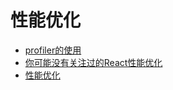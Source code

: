 # 性能优化

- [profiler的使用](./profiler的使用.md)
- [你可能没有关注过的React性能优化](./你可能没有关注过的React性能优化.md)
- [性能优化](./性能优化.md)